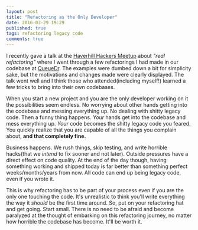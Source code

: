 ```yaml
---
layout: post
title: "Refactoring as the Only Developer"
date: 2016-03-29 19:29
published: true
tags: refactoring legacy code
comments: true
---
```


I recently gave a talk at the [Haverhill Hackers Meetup][meetup] about *"real refactoring"* where I
went through a few refactorings I had made in our codebase at [QueueDr][queuedr]. The examples were
dumbed down a bit for simplicity sake, but the motivations and changes made were clearly displayed.
The talk went well and I think those who attended(including myself!) learned a few tricks to bring
into their own codebases.

When you start a new project and you are the only developer working on it the possibilities seem
endless. No worrying about other hands getting into the codebase and messing everything up. No
dealing with shitty legacy code. Then a funny thing happens. *Your* hands get into the codebase and
mess everything up. *Your* code becomes the shitty legacy code you feared. You quickly realize that
you are capable of all the things you complain about, **and that completely fine.**

Business happens. We rush things, skip testing, and write horrible hacks(that we *intend* to fix
sooner and not later). Outside pressures have a direct effect on code quality. At the end of the day
though, having something working and shipped today is far better than something perfect
weeks/months/years from now. All code can end up being legacy code, even if you wrote it.

This is why refactoring has to be part of your process even if you are the only one touching the
code. It's unrealistic to think you'll write everything the way it *should* be the first time
around. So, put on  your refactoring hat and get going. Start small. There is no need to be afraid
and become paralyzed at the thought of embarking on this refactoring journey, no matter how horrible
the codebase has become. It'll be worth it. 

[queuedr]: http://queuedr.com
[meetup]: http://www.meetup.com/HaverhillHackers/

